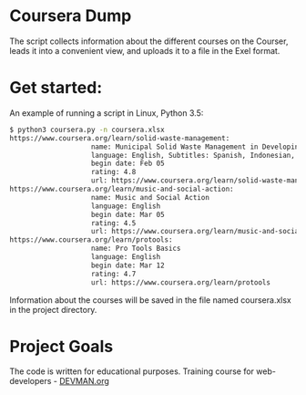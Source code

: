 # Coursera Dump
The script collects information about the different courses on the Courser, leads it into a convenient view, and uploads it to a file in the Exel format.
# Get started:

An example of running a script in Linux, Python 3.5:

```bash
$ python3 coursera.py -n coursera.xlsx
https://www.coursera.org/learn/solid-waste-management:
					name: Municipal Solid Waste Management in Developing Countries
					language: English, Subtitles: Spanish, Indonesian, French
					begin date: Feb 05
					rating: 4.8
					url: https://www.coursera.org/learn/solid-waste-management
https://www.coursera.org/learn/music-and-social-action:
					name: Music and Social Action
					language: English
					begin date: Mar 05
					rating: 4.5
					url: https://www.coursera.org/learn/music-and-social-action
https://www.coursera.org/learn/protools:
					name: Pro Tools Basics
					language: English
					begin date: Mar 12
					rating: 4.7
					url: https://www.coursera.org/learn/protools
```

Information about the courses will be saved in the file named coursera.xlsx in the project directory.

# Project Goals

The code is written for educational purposes. Training course for web-developers - [DEVMAN.org](https://devman.org)

